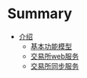 # Summary

* [介绍](README.md)
    * [基本功能模型](cm-core/README.md)
    * [交易所web服务](cm-web/README.md)
    * [交易所同步服务](cm-task/README.md)